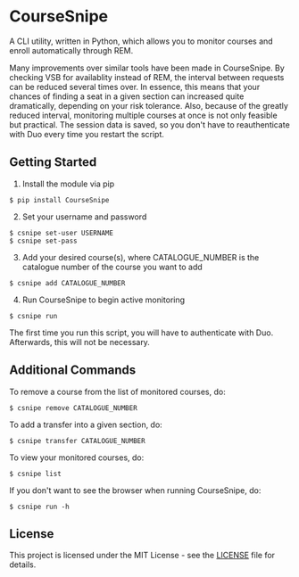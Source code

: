 CourseSnipe
==================
A CLI utility, written in Python, which allows you to monitor courses and enroll automatically through REM. 

Many improvements over similar tools have been made in CourseSnipe. By checking VSB for availablity instead of REM, the interval between requests can be reduced several times over. In essence, this means that your chances of finding a seat in a given section can increased quite dramatically, depending on your risk tolerance. Also, because of the greatly reduced interval, monitoring multiple courses at once is not only feasible but practical. The session data is saved, so you don't have to reauthenticate with Duo every time you restart the script. 


## Getting Started

1. Install the module via pip

```shell script
$ pip install CourseSnipe
```

2. Set your username and password

```shell script
$ csnipe set-user USERNAME
$ csnipe set-pass
```

3. Add your desired course(s), where CATALOGUE_NUMBER is the catalogue number of the course you want to add 

```shell script
$ csnipe add CATALOGUE_NUMBER
```

4. Run CourseSnipe to begin active monitoring

```shell script
$ csnipe run
```

The first time you run this script, you will have to authenticate with Duo. Afterwards, this will not be necessary.

## Additional Commands

To remove a course from the list of monitored courses, do:

```shell script
$ csnipe remove CATALOGUE_NUMBER
```

To add a transfer into a given section, do:

```shell script
$ csnipe transfer CATALOGUE_NUMBER
```

To view your monitored courses, do:

```shell script
$ csnipe list
```

If you don't want to see the browser when running CourseSnipe, do:

```shell script
$ csnipe run -h
```

## License

This project is licensed under the MIT License - see the [LICENSE](LICENSE) file for details.
